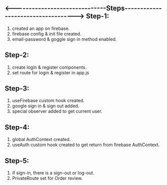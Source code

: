 <------------------------------Steps----------------------------------->
Step-1:
-------
1. created an app on firebase.
2. firebase config & init file created.
3. email-password & goggle sign in method enabled.

Step-2:
-------
1. create login & register components.
2. set route for login & register in app.js

Step-3:
-------
1. useFirebase custom hook created.
2. google sign in & sign out added.
3. special observer added to get current user.

Step-4:
-------
1. global AuthContext created.
2. useAuth custom hook created to get return from firebase AuthContext.

Step-5:
-------
1. if sign-in, there is a sign-out or log-out.
2. PrivateRoute set for Order review.
